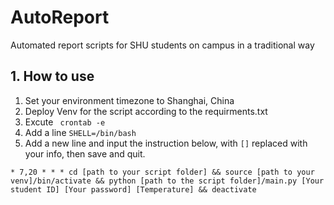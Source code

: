 # AutoReport
Automated report scripts for SHU students on campus in a traditional way 

## 1. How to use
1. Set your environment timezone to Shanghai, China
2. Deploy Venv for the script according to the requirments.txt
4. Excute ``` crontab -e```
5. Add a line `SHELL=/bin/bash` 
6. Add a new line and input the instruction below, with `[]` replaced with your info, then save and quit.
``` 
* 7,20 * * * cd [path to your script folder] && source [path to your venv]/bin/activate && python [path to the script folder]/main.py [Your student ID] [Your password] [Temperature] && deactivate
```